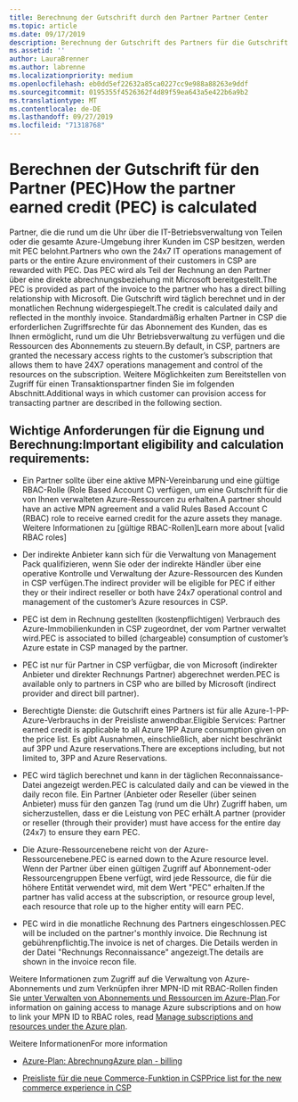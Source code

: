 ```yaml
---
title: Berechnung der Gutschrift durch den Partner Partner Center
ms.topic: article
ms.date: 09/17/2019
description: Berechnung der Gutschrift des Partners für die Gutschrift des Azure-Plans
ms.assetid: ''
author: LauraBrenner
ms.author: labrenne
ms.localizationpriority: medium
ms.openlocfilehash: eb0dd5ef22632a85ca0227cc9e988a88263e9ddf
ms.sourcegitcommit: 0195355f4526362f4d89f59ea643a5e422b6a9b2
ms.translationtype: MT
ms.contentlocale: de-DE
ms.lasthandoff: 09/27/2019
ms.locfileid: "71318768"
---
```

# <a name="how-the-partner-earned-credit-pec-is-calculated"></a><span data-ttu-id="96e2f-103">Berechnen der Gutschrift für den Partner (PEC)</span><span class="sxs-lookup"><span data-stu-id="96e2f-103">How the partner earned credit (PEC) is calculated</span></span>


<span data-ttu-id="96e2f-104">Partner, die die rund um die Uhr über die IT-Betriebsverwaltung von Teilen oder die gesamte Azure-Umgebung ihrer Kunden im CSP besitzen, werden mit PEC belohnt.</span><span class="sxs-lookup"><span data-stu-id="96e2f-104">Partners who own the 24x7 IT operations management of parts or the entire Azure environment of their customers in CSP are rewarded with PEC.</span></span> <span data-ttu-id="96e2f-105">Das PEC wird als Teil der Rechnung an den Partner über eine direkte abrechnungsbeziehung mit Microsoft bereitgestellt.</span><span class="sxs-lookup"><span data-stu-id="96e2f-105">The PEC is provided as part of the invoice to the partner who has a direct billing relationship with Microsoft.</span></span> <span data-ttu-id="96e2f-106">Die Gutschrift wird täglich berechnet und in der monatlichen Rechnung widergespiegelt.</span><span class="sxs-lookup"><span data-stu-id="96e2f-106">The credit is calculated daily and reflected in the monthly invoice.</span></span> <span data-ttu-id="96e2f-107">Standardmäßig erhalten Partner in CSP die erforderlichen Zugriffsrechte für das Abonnement des Kunden, das es Ihnen ermöglicht, rund um die Uhr Betriebsverwaltung zu verfügen und die Ressourcen des Abonnements zu steuern.</span><span class="sxs-lookup"><span data-stu-id="96e2f-107">By default, in CSP, partners are granted the necessary access rights to the customer’s subscription that allows them to have 24X7 operations management and control of the resources on the subscription.</span></span> <span data-ttu-id="96e2f-108">Weitere Möglichkeiten zum Bereitstellen von Zugriff für einen Transaktionspartner finden Sie im folgenden Abschnitt.</span><span class="sxs-lookup"><span data-stu-id="96e2f-108">Additional ways in which customer can provision access for transacting partner are described in the following section.</span></span>   


## <a name="important-eligibility-and-calculation-requirements"></a><span data-ttu-id="96e2f-109">Wichtige Anforderungen für die Eignung und Berechnung:</span><span class="sxs-lookup"><span data-stu-id="96e2f-109">Important eligibility and calculation requirements:</span></span>

- <span data-ttu-id="96e2f-110">Ein Partner sollte über eine aktive MPN-Vereinbarung und eine gültige RBAC-Rolle (Role Based Account C) verfügen, um eine Gutschrift für die von Ihnen verwalteten Azure-Ressourcen zu erhalten.</span><span class="sxs-lookup"><span data-stu-id="96e2f-110">A partner should have an active MPN agreement and a valid Rules Based Account C (RBAC) role to receive earned credit for the azure assets they manage.</span></span> <span data-ttu-id="96e2f-111">Weitere Informationen zu [gültige RBAC-Rollen]</span><span class="sxs-lookup"><span data-stu-id="96e2f-111">Learn more about [valid RBAC roles]</span></span>

- <span data-ttu-id="96e2f-112">Der indirekte Anbieter kann sich für die Verwaltung von Management Pack qualifizieren, wenn Sie oder der indirekte Händler über eine operative Kontrolle und Verwaltung der Azure-Ressourcen des Kunden in CSP verfügen.</span><span class="sxs-lookup"><span data-stu-id="96e2f-112">The indirect provider will be eligible for PEC if either they or their indirect reseller or both have 24x7 operational control and management of the customer’s Azure resources in CSP.</span></span>

- <span data-ttu-id="96e2f-113">PEC ist dem in Rechnung gestellten (kostenpflichtigen) Verbrauch des Azure-Immobilienkunden in CSP zugeordnet, der vom Partner verwaltet wird.</span><span class="sxs-lookup"><span data-stu-id="96e2f-113">PEC is associated to billed (chargeable) consumption of customer’s Azure estate in CSP managed by the partner.</span></span> 

- <span data-ttu-id="96e2f-114">PEC ist nur für Partner in CSP verfügbar, die von Microsoft (indirekter Anbieter und direkter Rechnungs Partner) abgerechnet werden.</span><span class="sxs-lookup"><span data-stu-id="96e2f-114">PEC is available only to partners in CSP who are billed by Microsoft (indirect provider and direct bill partner).</span></span>

- <span data-ttu-id="96e2f-115">Berechtigte Dienste: die Gutschrift eines Partners ist für alle Azure-1-PP-Azure-Verbrauchs in der Preisliste anwendbar.</span><span class="sxs-lookup"><span data-stu-id="96e2f-115">Eligible Services: Partner earned credit is applicable to all Azure 1PP Azure consumption given on the price list.</span></span> <span data-ttu-id="96e2f-116">Es gibt Ausnahmen, einschließlich, aber nicht beschränkt auf 3PP und Azure reservations.</span><span class="sxs-lookup"><span data-stu-id="96e2f-116">There are exceptions including, but not limited to, 3PP and Azure Reservations.</span></span>

- <span data-ttu-id="96e2f-117">PEC wird täglich berechnet und kann in der täglichen Reconnaissance-Datei angezeigt werden.</span><span class="sxs-lookup"><span data-stu-id="96e2f-117">PEC is calculated daily and can be viewed in the daily recon file.</span></span> <span data-ttu-id="96e2f-118">Ein Partner (Anbieter oder Reseller (über seinen Anbieter) muss für den ganzen Tag (rund um die Uhr) Zugriff haben, um sicherzustellen, dass er die Leistung von PEC erhält.</span><span class="sxs-lookup"><span data-stu-id="96e2f-118">A partner (provider or reseller (through their provider) must have access for the entire day (24x7) to ensure they earn PEC.</span></span>

- <span data-ttu-id="96e2f-119">Die Azure-Ressourcenebene reicht von der Azure-Ressourcenebene.</span><span class="sxs-lookup"><span data-stu-id="96e2f-119">PEC is earned down to the Azure resource level.</span></span> <span data-ttu-id="96e2f-120">Wenn der Partner über einen gültigen Zugriff auf Abonnement-oder Ressourcengruppen Ebene verfügt, wird jede Ressource, die für die höhere Entität verwendet wird, mit dem Wert "PEC" erhalten.</span><span class="sxs-lookup"><span data-stu-id="96e2f-120">If the partner has valid access at the subscription, or resource group level, each resource that role up to the higher entity will earn PEC.</span></span> 

- <span data-ttu-id="96e2f-121">PEC wird in die monatliche Rechnung des Partners eingeschlossen.</span><span class="sxs-lookup"><span data-stu-id="96e2f-121">PEC will be included on the partner's monthly invoice.</span></span> <span data-ttu-id="96e2f-122">Die Rechnung ist gebührenpflichtig.</span><span class="sxs-lookup"><span data-stu-id="96e2f-122">The invoice is net of charges.</span></span> <span data-ttu-id="96e2f-123">Die Details werden in der Datei "Rechnungs Reconnaissance" angezeigt.</span><span class="sxs-lookup"><span data-stu-id="96e2f-123">The details are shown in the invoice recon file.</span></span>

<span data-ttu-id="96e2f-124">Weitere Informationen zum Zugriff auf die Verwaltung von Azure-Abonnements und zum Verknüpfen ihrer MPN-ID mit RBAC-Rollen finden Sie [unter Verwalten von Abonnements und Ressourcen im Azure-Plan](azure-plan-manage.md).</span><span class="sxs-lookup"><span data-stu-id="96e2f-124">For information on gaining access to manage Azure subscriptions and on how to link your MPN ID to RBAC roles, read [Manage subscriptions and resources under the Azure plan](azure-plan-manage.md).</span></span>

<span data-ttu-id="96e2f-125">Weitere Informationen</span><span class="sxs-lookup"><span data-stu-id="96e2f-125">For more information</span></span>

- [<span data-ttu-id="96e2f-126">Azure-Plan: Abrechnung</span><span class="sxs-lookup"><span data-stu-id="96e2f-126">Azure plan - billing</span></span>](azure-plan-billing.md)

- [<span data-ttu-id="96e2f-127">Preisliste für die neue Commerce-Funktion in CSP</span><span class="sxs-lookup"><span data-stu-id="96e2f-127">Price list for the new commerce experience in CSP </span></span>](azure-plan-price-list.md)